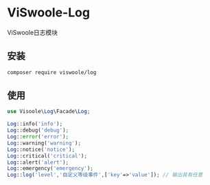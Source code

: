 # ViSwoole-Log

ViSwoole日志模块

## 安装

```bash
composer require viswoole/log
```

## 使用

```php
use Visoole\Log\Facade\Log;

Log::info('info');
Log::debug('debug');
Log::error('error');
Log::warning('warning');
Log::notice('notice');
Log::critical('critical');
Log::alert('alert');
Log::emergency('emergency');
Log::log('level','自定义等级事件',['key'=>'value']); // 输出具有任意
```
